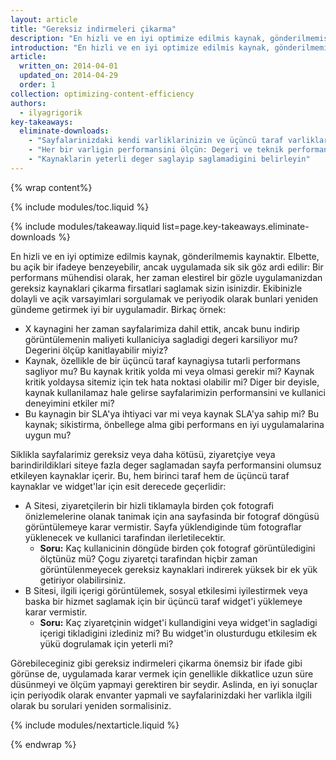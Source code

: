 ```yaml
---
layout: article
title: "Gereksiz indirmeleri çikarma"
description: "En hizli ve en iyi optimize edilmis kaynak, gönderilmemis kaynaktir. Kaynaklarinizi yakin zamanda denetlediniz mi? Denetlemelisiniz ve bunu, her bir kaynagin daha iyi bir kullanici deneyimi saglamaya yardimci oldugundan emin olmak için periyodik bir sekilde yapmalisiniz."
introduction: "En hizli ve en iyi optimize edilmis kaynak, gönderilmemis kaynaktir. Kaynaklarinizi yakin zamanda denetlediniz mi? Denetlemelisiniz ve bunu, her bir kaynagin daha iyi bir kullanici deneyimi saglamaya yardimci oldugundan emin olmak için periyodik bir sekilde yapmalisiniz."
article:
  written_on: 2014-04-01
  updated_on: 2014-04-29
  order: 1
collection: optimizing-content-efficiency
authors:
  - ilyagrigorik
key-takeaways:
  eliminate-downloads:
    - "Sayfalarinizdaki kendi varliklarinizin ve üçüncü taraf varliklarinin tamaminin envanterini yapin"
    - "Her bir varligin performansini ölçün: Degeri ve teknik performansi"
    - "Kaynaklarin yeterli deger saglayip saglamadigini belirleyin"
---
```


{% wrap content%}

{% include modules/toc.liquid %}

{% include modules/takeaway.liquid list=page.key-takeaways.eliminate-downloads %}

En hizli ve en iyi optimize edilmis kaynak, gönderilmemis kaynaktir. Elbette, bu açik bir ifadeye benzeyebilir, ancak uygulamada sik sik göz ardi edilir: Bir performans mühendisi olarak, her zaman elestirel bir gözle uygulamanizdan gereksiz kaynaklari çikarma firsatlari saglamak sizin isinizdir. Ekibinizle dolayli ve açik varsayimlari sorgulamak ve periyodik olarak bunlari yeniden gündeme getirmek iyi bir uygulamadir. Birkaç örnek:

* X kaynagini her zaman sayfalarimiza dahil ettik, ancak bunu indirip görüntülemenin maliyeti kullaniciya sagladigi degeri karsiliyor mu? Degerini ölçüp kanitlayabilir miyiz?
* Kaynak, özellikle de bir üçüncü taraf kaynagiysa tutarli performans sagliyor mu? Bu kaynak kritik yolda mi veya olmasi gerekir mi? Kaynak kritik yoldaysa sitemiz için tek hata noktasi olabilir mi? Diger bir deyisle, kaynak kullanilamaz hale gelirse sayfalarimizin performansini ve kullanici deneyimini etkiler mi?
* Bu kaynagin bir SLA'ya ihtiyaci var mi veya kaynak SLA'ya sahip mi? Bu kaynak; sikistirma, önbellege alma gibi performans en iyi uygulamalarina uygun mu?

Siklikla sayfalarimiz gereksiz veya daha kötüsü, ziyaretçiye veya barindirildiklari siteye fazla deger saglamadan sayfa performansini olumsuz etkileyen kaynaklar içerir. Bu, hem birinci taraf hem de üçüncü taraf kaynaklar ve widget'lar için esit derecede geçerlidir:

* A Sitesi, ziyaretçilerin bir hizli tiklamayla birden çok fotografi önizlemelerine olanak tanimak için ana sayfasinda bir fotograf döngüsü görüntülemeye karar vermistir. Sayfa yüklendiginde tüm fotograflar yüklenecek ve kullanici tarafindan ilerletilecektir.
    * **Soru:** Kaç kullanicinin döngüde birden çok fotograf görüntüledigini ölçtünüz mü? Çogu ziyaretçi tarafindan hiçbir zaman görüntülenmeyecek gereksiz kaynaklari indirerek yüksek bir ek yük getiriyor olabilirsiniz.
* B Sitesi, ilgili içerigi görüntülemek, sosyal etkilesimi iyilestirmek veya baska bir hizmet saglamak için bir üçüncü taraf widget'i yüklemeye karar vermistir.
    * **Soru:** Kaç ziyaretçinin widget'i kullandigini veya widget'in sagladigi içerigi tikladigini izlediniz mi? Bu widget'in olusturdugu etkilesim ek yükü dogrulamak için yeterli mi?

Görebileceginiz gibi gereksiz indirmeleri çikarma önemsiz bir ifade gibi görünse de, uygulamada karar vermek için genellikle dikkatlice uzun süre düsünmeyi ve ölçüm yapmayi gerektiren bir seydir. Aslinda, en iyi sonuçlar için periyodik olarak envanter yapmali ve sayfalarinizdaki her varlikla ilgili olarak bu sorulari yeniden sormalisiniz.

{% include modules/nextarticle.liquid %}

{% endwrap %}


